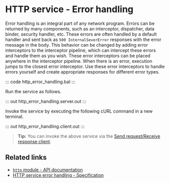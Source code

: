 # HTTP service - Error handling

Error handling is an integral part of any network program. Errors can be returned by many components, such as an interceptor, dispatcher, data binder, security handler, etc. These errors are often handled by a default handler and sent back as `500 InternalSeverError` responses with the error message in the body. This behavior can be changed by adding error interceptors to the interceptor pipeline, which can intercept these errors and handle them as you wish. These error interceptors can be placed anywhere in the interceptor pipeline. When there is an error, execution jumps to the closest error interceptor. Use these error interceptors to handle errors yourself and create appropriate responses for different error types.

::: code http_error_handling.bal :::

Run the service as follows.

::: out http_error_handling.server.out :::

Invoke the service by executing the following cURL command in a new terminal.

::: out http_error_handling.client.out :::

>**Tip:** You can invoke the above service via the [Send request/Receive response client](/learn/by-example/http-client-send-request-receive-response/).

## Related links
- [`http` module - API documentation](https://lib.ballerina.io/ballerina/http/latest/)
- [HTTP service error handling - Specification](/spec/http/#82-error-handling)
